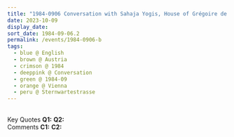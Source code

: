 ```yaml
---
title: "1984-0906 Conversation with Sahaja Yogis, House of Grégoire de Kalbermatten, Sternwartestrasse 62, Vienna, Austria"
date: 2023-10-09
display_date: 
sort_date: 1984-09-06.2
permalink: /events/1984-0906-b
tags:
  - blue @ English
  - brown @ Austria
  - crimson @ 1984
  - deeppink @ Conversation
  - green @ 1984-09
  - orange @ Vienna
  - peru @ Sternwartestrasse
---
```


<br>

<wave-list>
  <list-title color="DarkSeaGreen" width="55">Key Quotes</list-title>
  <list-item color="BlanchedAlmond" width="280"><b>Q1:</b> <i></i></list-item>
  <list-item color="Lavender" width="280"><b>Q2:</b> <i></i></list-item>
</wave-list>

<br>

<wave-list>
  <list-title color="DarkSeaGreen" width="55">Comments</list-title>
  <list-item color="BlanchedAlmond" width="280"><b>C1:</b> <i></i></list-item>
  <list-item color="Lavender" width="280"><b>C2:</b> <i></i></list-item>
</wave-list>